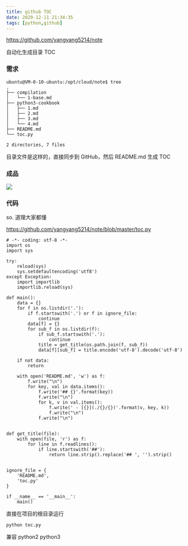 ```yaml
---
title: github TOC
date: 2020-12-11 21:34:35
tags: [python,github]
---
```


https://github.com/yangyang5214/note

自动化生成目录 TOC

### 需求

```
ubuntu@VM-0-10-ubuntu:/opt/cloud/note$ tree
.
├── compilation
│   └── 1-base.md
├── python3-cookbook
│   ├── 1.md
│   ├── 2.md
│   ├── 3.md
│   └── 4.md
├── README.md
└── toc.py

2 directories, 7 files
```

目录文件是这样的，直接同步到 GitHub，然后 README.md 生成 TOC 


### 成品

![](https://beef-1256523277.cos.ap-chengdu.myqcloud.com/bed/20201212092849.png)


<!--more-->

### 代码


so. 道理大家都懂

https://github.com/yangyang5214/note/blob/master/toc.py

```
# -*- coding: utf-8 -*-
import os
import sys

try:
    reload(sys)
    sys.setdefaultencoding('utf8')
except Exception:
    import importlib
    importlib.reload(sys)

def main():
    data = {}
    for f in os.listdir('.'):
        if f.startswith('.') or f in ignore_file:
            continue
        data[f] = {}
        for sub_f in os.listdir(f):
            if sub_f.startswith('.'):
                continue
            title = get_title(os.path.join(f, sub_f))
            data[f][sub_f] = title.encode('utf-8').decode('utf-8')

    if not data:
        return

    with open('README.md', 'w') as f:
        f.write("\n")
        for key, val in data.items():
            f.write('## {}'.format(key))
            f.write("\n")
            for k, v in val.items():
                f.write(' - [{}](./{}/{})'.format(v, key, k))
                f.write("\n")
            f.write("\n")


def get_title(file):
    with open(file, 'r') as f:
        for line in f.readlines():
            if line.startswith('##'):
                return line.strip().replace('## ', '').strip()


ignore_file = {
    'README.md',
    'toc.py'
}

if __name__ == '__main__':
    main()
```


直接在项目的根目录运行

```
python toc.py 
```

兼容 python2 python3 


